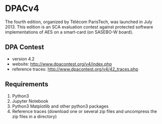 # DPACv4
The fourth edition, organized by Télécom ParisTech, was launched in July 2013. This edition is an SCA evaluation contest against protected software implementations of AES on a smart-card (on SASEBO-W board).

## DPA Contest
 - version 4.2
 - website: http://www.dpacontest.org/v4/index.php
 - reference traces: http://www.dpacontest.org/v4/42_traces.php
 
## Requirements
1. Python3
1. Jupyter Notebook
1. Python3 Matplotlib and other python3 packages
1. Reference traces (download one or several zip files and uncompress the zip files in a directory)

